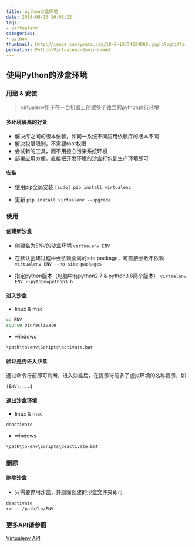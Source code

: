 ```yaml
---
title: python沙盒环境
date: 2018-08-13 16:06:22
tags:
- virtualenv
categories:
- python
thumbnail: http://image.candymami.com/18-8-13/74034888.jpg!blogtitle
permalink: Python-Virtualenv-Environment
---
```


使用Python的沙盒环境
----

### 用途 & 安装

> virtualenv用于在一台机器上创建多个独立的python运行环境

#### 多环境隔离的好处

- 解决库之间的版本依赖，如同一系统不同应用依赖库的版本不同
- 解决权限限制，不需要root权限
- 尝试新的工具，而不用担心污染系统环境
- 部署应用方便，直接把开发环境的沙盒打包到生产环境即可

#### 安装

- 使用pip全局安装
`[sudo] pip install virtualenv`

- 更新
`pip install virtualenv --upgrade`

### 使用

#### 创建新沙盒

- 创建名为ENV的沙盒环境
`virtualenv ENV`

- 在默认创建过程中会依赖全局的site package，可直接参数不依赖
`virtualenv ENV --no-site-packages`

- 指定python版本（电脑中有python2.7 & python3.6两个版本）
`virtualenv ENV --python=python3.6`

#### 进入沙盒

- linux & mac
```bash
cd ENV
source bin/activate
```

- windows
```bat
\path\to\env\Scripts\activate.bat
```

#### 验证是否进入沙盒

通过命令符前即可判断，进入沙盒后，在提示符前多了虚拟环境的名称提示，如：

`(ENV)....$`

#### 退出沙盒环境

- linux & mac 
```bash
deactivate
```

- windows
```bat
\path\to\env\Scripts\deactivate.bat
```

### 删除

#### 删除沙盒

- 只需要停用沙盒，并删除创建的沙盒文件夹即可
```bash
deactivate
rm -r /path/to/ENV
```

### 更多API请参照

[Virtualenv API](https://virtualenv.pypa.io/en/stable/)

